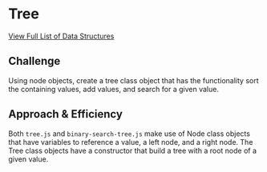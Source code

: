 # Tree

[View Full List of Data Structures](../README.md)

## Challenge
Using node objects, create a tree class object that has the functionality sort the containing values, add values, and search for a given value.

## Approach & Efficiency
Both `tree.js` and `binary-search-tree.js` make use of Node class objects that have variables to reference a value, a left node, and a right node.  The Tree class objects have a constructor that build a tree with a root node of a given value.
